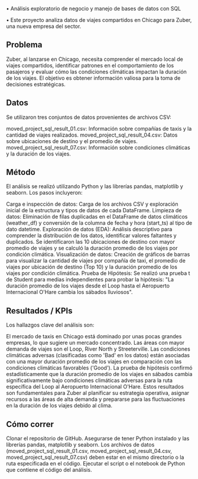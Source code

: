 • Análisis exploratorio de negocio y manejo de bases de datos con SQL

• Este proyecto analiza datos de viajes compartidos en Chicago para Zuber, una nueva empresa del sector.

## Problema
Zuber, al lanzarse en Chicago, necesita comprender el mercado local de viajes compartidos, identificar patrones en el comportamiento de los pasajeros y evaluar cómo las condiciones climáticas impactan la duración de los viajes. El objetivo es obtener información valiosa para la toma de decisiones estratégicas.

## Datos
Se utilizaron tres conjuntos de datos provenientes de archivos CSV:

moved_project_sql_result_01.csv: Información sobre compañías de taxis y la cantidad de viajes realizados.
moved_project_sql_result_04.csv: Datos sobre ubicaciones de destino y el promedio de viajes.
moved_project_sql_result_07.csv: Información sobre condiciones climáticas y la duración de los viajes.

## Método
El análisis se realizó utilizando Python y las librerías pandas, matplotlib y seaborn. Los pasos incluyeron:

Carga e inspección de datos: Carga de los archivos CSV y exploración inicial de la estructura y tipos de datos de cada DataFrame.
Limpieza de datos: Eliminación de filas duplicadas en el DataFrame de datos climáticos (weather_df) y conversión de la columna de fecha y hora (start_ts) al tipo de dato datetime.
Exploración de datos (EDA): Análisis descriptivo para comprender la distribución de los datos, identificar valores faltantes y duplicados. Se identificaron las 10 ubicaciones de destino con mayor promedio de viajes y se calculó la duración promedio de los viajes por condición climática.
Visualización de datos: Creación de gráficos de barras para visualizar la cantidad de viajes por compañía de taxi, el promedio de viajes por ubicación de destino (Top 10) y la duración promedio de los viajes por condición climática.
Prueba de Hipótesis: Se realizó una prueba t de Student para medias independientes para probar la hipótesis: "La duración promedio de los viajes desde el Loop hasta el Aeropuerto Internacional O'Hare cambia los sábados lluviosos".

## Resultados / KPIs
Los hallazgos clave del análisis son:

El mercado de taxis en Chicago está dominado por unas pocas grandes empresas, lo que sugiere un mercado concentrado.
Las áreas con mayor demanda de viajes son el Loop, River North y Streeterville.
Las condiciones climáticas adversas (clasificadas como 'Bad' en los datos) están asociadas con una mayor duración promedio de los viajes en comparación con las condiciones climáticas favorables ('Good').
La prueba de hipótesis confirmó estadísticamente que la duración promedio de los viajes en sábados cambia significativamente bajo condiciones climáticas adversas para la ruta específica del Loop al Aeropuerto Internacional O'Hare.
Estos resultados son fundamentales para Zuber al planificar su estrategia operativa, asignar recursos a las áreas de alta demanda y prepararse para las fluctuaciones en la duración de los viajes debido al clima.

## Cómo correr
Clonar el repositorio de GitHub.
Asegurarse de tener Python instalado y las librerías pandas, matplotlib y seaborn.
Los archivos de datos (moved_project_sql_result_01.csv, moved_project_sql_result_04.csv, moved_project_sql_result_07.csv) deben estar en el mismo directorio o la ruta especificada en el código.
Ejecutar el script o el notebook de Python que contiene el código del análisis.
